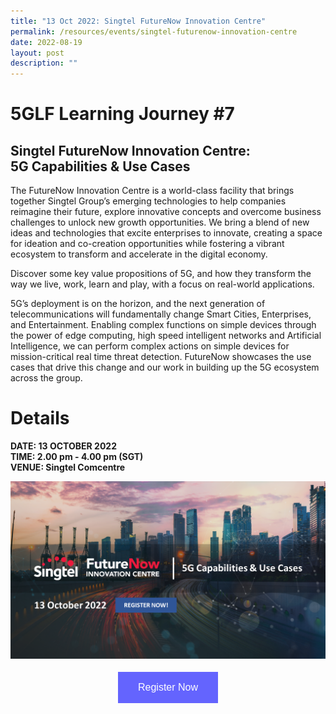 ```yaml
---
title: "13 Oct 2022: Singtel FutureNow Innovation Centre"
permalink: /resources/events/singtel-futurenow-innovation-centre
date: 2022-08-19
layout: post
description: ""
---
```

# 5GLF Learning Journey #7

## Singtel FutureNow Innovation Centre: <br>5G Capabilities & Use Cases

The FutureNow Innovation Centre is a world-class facility that brings together Singtel Group’s emerging technologies to help companies reimagine their future, explore innovative concepts and overcome business challenges to unlock new growth opportunities. We bring a blend of new ideas and technologies that excite enterprises to innovate, creating a space for ideation and co-creation opportunities while fostering a vibrant ecosystem to transform and accelerate in the digital economy.

Discover some key value propositions of 5G, and how they transform the way we live, work, learn and play, with a focus on real-world applications. 

5G’s deployment is on the horizon, and the next generation of telecommunications will fundamentally change Smart Cities, Enterprises, and Entertainment. Enabling complex functions on simple devices through the power of edge computing, high speed intelligent networks and Artificial Intelligence, we can perform complex actions on simple devices for mission-critical real time threat detection. FutureNow showcases the use cases that drive this change and our work in building up the 5G ecosystem across the group.

# Details
**DATE: 13 OCTOBER 2022 <br> 
TIME: 2.00 pm - 4.00 pm   (SGT)<br> 
VENUE: Singtel Comcentre**

![Singtel FIC ](/images/events/5GLF/Singtel%20FIC%20SLF_CoverPage.png)


<style>
#register {
  background-color: #0000ff;
  border: none;
  color: white;
  padding: 16px 32px;
  text-align: center;
  font-size: 16px;
  margin: 4px 2px;
  opacity: 0.6;
  transition: 0.3s;
  display: inline-block;
  text-decoration: none;
  cursor: pointer;
}
</style>

<center><a href="https://form.gov.sg/628f22d33778d80011a07cc6 " target="_blank"><button id="register" class="btn">Register Now</button></a></center>